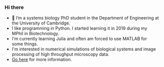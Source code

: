### Hi there

- 🔭 I’m a systems biology PhD student in the Department of Engineering at the University of Cambridge.
- I like programming in Python. I started learning it in 2019 during my MPhil in Biotechnology. 
- I'm currently learning Julia and often am forced to use MATLAB for some things. 
- I'm interested in numerical simulations of biological systems and image processing of high throughput microscopy data.
- [Go here](http://gh464.user.srcf.net) for more information. 
